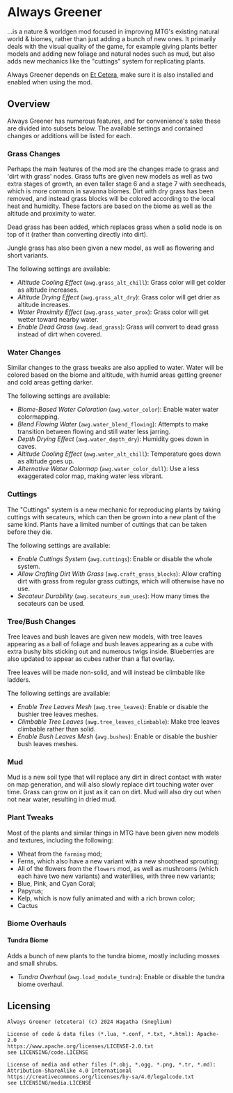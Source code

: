 # Always Greener
...is a nature & worldgen mod focused in improving MTG's existing natural world & biomes, rather than just adding a bunch of new ones. It primarily deals with the visual quality of the game, for example giving plants better models and adding new foliage and natural nodes such as mud, but also adds new mechanics like the "cuttings" system for replicating plants.

Always Greener depends on [Et Cetera](https://content.minetest.net/packages/Hagatha/etcetera/), make sure it is also installed and enabled when using the mod.

## Overview

Always Greener has numerous features, and for convenience's sake these are divided into subsets below. The available settings and contained changes or additions will be listed for each.

### Grass Changes

Perhaps the main features of the mod are the changes made to grass and 'dirt with grass' nodes. Grass tufts are given new models as well as two extra stages of growth, an even taller stage 6 and a stage 7 with seedheads, which is more common in savanna biomes. Dirt with dry grass has been removed, and instead grass blocks will be colored according to the local heat and humidity. These factors are based on the biome as well as the altitude and proximity to water.  

Dead grass has been added, which replaces grass when a solid node is on top of it (rather than converting directly into dirt).  

Jungle grass has also been given a new model, as well as flowering and short variants.  

The following settings are available:

 - *Altitude Cooling Effect* (`awg.grass_alt_chill`): Grass color will get colder as altitude increases.
 - *Altitude Drying Effect* (`awg.grass_alt_dry`): Grass color will get drier as altitude increases.
 - *Water Proximity Effect* (`awg.grass_water_prox`): Grass color will get wetter toward nearby water.
 - *Enable Dead Grass* (`awg.dead_grass`): Grass will convert to dead grass instead of dirt when covered.

### Water Changes

Similar changes to the grass tweaks are also applied to water. Water will be colored based on the biome and altitude, with humid areas getting greener and cold areas getting darker.  

The following settings are available:

 - *Biome-Based Water Coloration* (`awg.water_color`): Enable water water colormapping.
 - *Blend Flowing Water* (`awg.water_blend_flowing`): Attempts to make transition between flowing and still water less jarring.
 - *Depth Drying Effect* (`awg.water_depth_dry`): Humidity goes down in caves.
 - *Altitude Cooling Effect* (`awg.water_alt_chill`): Temperature goes down as altitude goes up.
 - *Alternative Water Colormap* (`awg.water_color_dull`): Use a less exaggerated color map, making water less vibrant.

### Cuttings

The "Cuttings" system is a new mechanic for reproducing plants by taking cuttings with secateurs, which can then be grown into a new plant of the same kind. Plants have a limited number of cuttings that can be taken before they die.  

The following settings are available:

 - *Enable Cuttings System* (`awg.cuttings`): Enable or disable the whole system.
 - *Allow Crafting Dirt With Grass* (`awg.craft_grass_blocks`): Allow crafting dirt with grass from regular grass cuttings, which will otherwise have no use.
 - *Secateur Durability* (`awg.secateurs_num_uses`): How many times the secateurs can be used.

### Tree/Bush Changes

Tree leaves and bush leaves are given new models, with tree leaves appearing as a ball of foliage and bush leaves appearing as a cube with extra bushy bits sticking out and numerous twigs inside. Blueberries are also updated to appear as cubes rather than a flat overlay.  

Tree leaves will be made non-solid, and will instead be climbable like ladders.  

The following settings are available:

 - *Enable Tree Leaves Mesh* (`awg.tree_leaves`): Enable or disable the bushier tree leaves meshes.
 - *Climbable Tree Leaves* (`awg.tree_leaves_climbable`): Make tree leaves climbable rather than solid.
 - *Enable Bush Leaves Mesh* (`awg.bushes`): Enable or disable the bushier bush leaves meshes.

### Mud

Mud is a new soil type that will replace any dirt in direct contact with water on map generation, and will also slowly replace dirt touching water over time. Grass can grow on it just as it can on dirt. Mud will also dry out when not near water, resulting in dried mud.

### Plant Tweaks

Most of the plants and similar things in MTG have been given new models and textures, including the following:

 - Wheat from the `farming` mod;
 - Ferns, which also have a new variant with a new shoothead sprouting;
 - All of the flowers from the `flowers` mod, as well as mushrooms (which each have two new variants) and waterlilies, with three new variants;
 - Blue, Pink, and Cyan Coral;
 - Papyrus;
 - Kelp, which is now fully animated and with a rich brown color;
 - Cactus

### Biome Overhauls

#### Tundra Biome

Adds a bunch of new plants to the tundra biome, mostly including mosses and small shrubs.

 - *Tundra Overhaul* (`awg.load_module_tundra`): Enable or disable the tundra biome overhaul.

## Licensing
```
Always Greener (etcetera) (c) 2024 Hagatha (Sneglium)  

License of code & data files (*.lua, *.conf, *.txt, *.html): Apache-2.0  
https://www.apache.org/licenses/LICENSE-2.0.txt  
see LICENSING/code.LICENSE  

License of media and other files (*.obj, *.ogg, *.png, *.tr, *.md): Attribution-ShareAlike 4.0 International  
https://creativecommons.org/licenses/by-sa/4.0/legalcode.txt  
see LICENSING/media.LICENSE  
```
